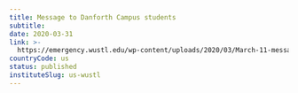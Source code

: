 ```yaml
---
title: Message to Danforth Campus students
subtitle: 
date: 2020-03-31
link: >-
  https://emergency.wustl.edu/wp-content/uploads/2020/03/March-11-message-from-chancellor.pdf
countryCode: us
status: published
instituteSlug: us-wustl
---
```


